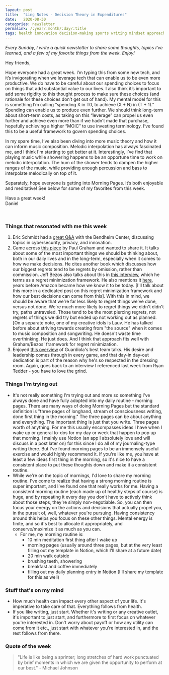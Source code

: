 ```yaml
---
layout: post
title:  "Ling Notes - Decision Theory in Expenditures"
date:   2020-08-30
categories: newsletter
permalink: /:year/:month/:day/:title
tags: health innovation decision-making sports writing mindset approach
---
```


*Every Sunday, I write a quick newsletter to share some thoughts, topics I've learned, and a few of my favorite things from the week. Enjoy!*

Hey friends,

Hope everyone had a great week. I’m typing this from some new tech, and it’s invigorating when we leverage tech that can enable us to be even more productive. We do have to be careful about our spending choices to focus on things that add substantial value to our lives. I also think it’s important to add some rigidity to this thought process to make sure these choices (and rationale for these choices don’t get out of hand). My mental model for this is something I’m calling “spending X in T0, to achieve (X + N) in (T + 1).” Spending can enable us to produce even further. We should think long-term about short-term costs, as taking on this “leverage” can propel us even further and achieve even more than if we hadn’t made that purchase, hopefully achieving a higher “MOIC” to use investing terminology. I’ve found this to be a useful framework to govern spending choices.

In my spare time, I’ve also been diving into more music theory and how it can inform music composition. Melodic interpolation has always fascinated me, and I think I'm starting to get better at it. Interestingly, I’ve find that playing music while showering happens to be an opportune time to work on melodic interpolation. The hum of the shower tends to dampen the higher ranges of the music, while providing enough percussion and bass to interpolate melodically on top of it.

Separately, hope everyone is getting into Morning Pages. It’s both enjoyable and meditative! See below for some of my favorites from this week.

Have a great week!\
Daniel

<br>

### Things that resonated with me this week

1. Eric Schmidt had a [great Q&A](https://www.youtube.com/watch?v=726B0y1D5ZM) with the Bendheim Center, discussing topics in cybersecurity, privacy, and innovation.
2. Came across [this piece](http://www.paulgraham.com/todo.html?utm_campaign=Sunday%20Snippets&utm_medium=email&utm_source=Revue%20newsletter) by Paul Graham and wanted to share it. It talks about some of the most important things we should be thinking about, both in our daily lives and in the long-term, especially when it comes to how we make decisions. He cites another book which discusses how our biggest regrets tend to be regrets by omission, rather than commission. Jeff Bezos also talks about this in [this interview](https://www.youtube.com/watch?v=f3NBQcAqyu4), which he terms as a regret minimization framework. He also mentions it [here](https://www.youtube.com/watch?v=jwG_qR6XmDQ), years before Amazon became how we know it to be today. [I'll talk about this more in a dedicated post on this regret minimization framework and how our best decisions can come from this]. With this in mind, we should be aware that we're far less likely to regret things we've done, versus not done. We're much more likely to regret things we didn't didn't try, paths untraveled. Those tend to be the most piercing regrets, not regrets of things we did try but ended up not working out as planned. [On a separate note, one of my creative idols is Lauv. He has talked before about striving towards creating from "the source" when it comes to music composition and songwriting. He doesn't waste time overthinking. He just does. And I think that approach fits well with Graham/Bezos' framework for regret minimization.
3. Enjoyed [this overview](https://www.youtube.com/watch?v=9_7iWIOWbC4) of Guardiola's best team talks. His desire and leadership comes through in every game, and that day-in day-out dedication is part of the reason why he's so respected in the dressing room. Again, goes back to an interview I referenced last week from Ryan Tedder - you have to love the grind.

### Things I'm trying out

- It's not really something I'm trying out and more so something I've always done and have fully adopted into my daily routine - morning pages. There are many ways of doing Morning Pages but the standard definition is "three pages of longhand, stream of consciousness writing, done first thing in the morning." The three pages can be about anything and everything. The important thing is just that you write. Three pages worth of anything. For me this usually encompasses ideas I have when I wake up or general to-dos for my day or week that happen to pop up that morning.  I mainly use Notion (an app I absolutely love and will discuss in a post later on) for this since I do all of my journaling-type writing there. But I've found morning pages to be an immensely useful exercise and would highly recommend it. If you're like me, you have at least a few ideas first thing in the morning, so it's nice to have a consistent place to put these thoughts down and make it a consistent routine.
- While we're on the topic of mornings, I'd love to share my morning routine. I've come to realize that having a strong morning routine is super important, and I've found one that really works for me. Having a consistent morning routine (each made up of healthy steps of course) is huge, and by repeating it every day you don't have to actively think about those steps, they're simply non-negotiable. So, you can then focus your energy on the actions and decisions that actually propel you, in the pursuit of, well, whatever you're pursuing. Having consistency around this helps you focus on these other things. Mental energy is finite, and so it's best to allocate it appropriately, and conserve/maximize it as much as you can.
    - For me, my morning routine is:
        - 10 min meditation first thing after I wake up
        - morning pages (usually around three pages, but at the very least filling out my template in Notion, which I'll share at a future date)
        - 20 min walk outside
        - brushing teeth, showering
        - breakfast and coffee immediately
        - filling out my daily planning entry in Notion (I'll share my template for this as well)

### Stuff that's on my mind

- How much health can impact every other aspect of your life. It's imperative to take care of that. Everything follows from health.
- If you like writing, just start. Whether it's writing or any creative outlet, it's important to just start, and furthermore to first focus on whatever you're interested in. Don't worry about payoff or how any utility can come from it etc., just start with whatever you're interested in, and the rest follows from there.

### Quote of the week

> "Life is like being a sprinter; long stretches of hard work punctuated by brief moments in which we are given the opportunity to perform at our best." - Michael Johnson
